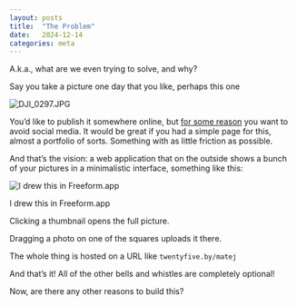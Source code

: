 ```yaml
---
layout: posts
title:  "The Problem"
date:   2024-12-14
categories: meta
---
```


A.k.a., what are we even trying to solve, and why?

Say you take a picture one day that you like, perhaps this one

![DJI_0297.JPG](/assets/images/posts/2024-12-14/DJI_0297.jpg)

You’d like to publish it somewhere online, but [for some reason](https://www.nivati.com/blog/neuroscience-what-social-media-does-to-your-brain) you want to avoid social media. It would be great if you had a simple page for this, almost a portfolio of sorts. Something with as little friction as possible.

And that’s the vision: a web application that on the outside shows a bunch of your pictures in a minimalistic interface, something like this:

![I drew this in Freeform.app](/assets/images/posts/2024-12-14/Screenshot_2024-12-20_at_9.24.23.png)

I drew this in Freeform.app

Clicking a thumbnail opens the full picture.

Dragging a photo on one of the squares uploads it there.

The whole thing is hosted on a URL like `twentyfive.by/matej`

And that’s it! All of the other bells and whistles are completely optional!

Now, are there any other reasons to build this?